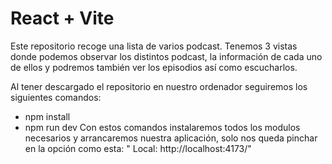 # React + Vite

Este repositorio recoge una lista de varios podcast.
Tenemos 3 vistas donde podemos observar los distintos podcast, la información de cada uno de ellos y podremos también ver los episodios así como escucharlos.

Al tener descargado el repositorio en nuestro ordenador seguiremos los siguientes comandos:

- npm install
- npm run dev
Con estos comandos instalaremos todos los modulos necesarios y arrancaremos nuestra aplicación, solo nos queda pinchar en la opción como esta:
" Local: http://localhost:4173/"
